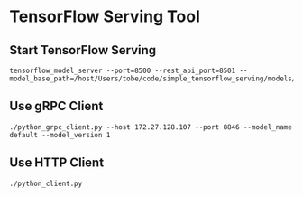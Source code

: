 # TensorFlow Serving Tool

## Start TensorFlow Serving

```
tensorflow_model_server --port=8500 --rest_api_port=8501 --model_base_path=/host/Users/tobe/code/simple_tensorflow_serving/models/tensorflow_template_application_model
```

## Use gRPC Client

```
./python_grpc_client.py --host 172.27.128.107 --port 8846 --model_name default --model_version 1
```

## Use HTTP Client

```
./python_client.py
```
